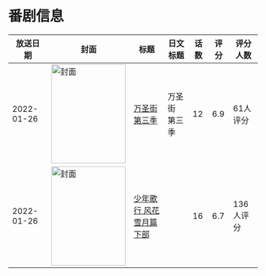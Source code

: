 # 番剧信息

|放送日期|封面|标题|日文标题|话数|评分|评分人数|
|---|---|---|---|---|---|---|
|2022-01-26|<img src="//lain.bgm.tv/pic/cover/c/c0/d8/345809_kFIXd.jpg" alt="封面" style="width:150px;height:200px;object-fit:cover;">|[万圣街 第三季](https://bangumi.tv/subject/345809)|万圣街 第三季|12|6.9|61人评分|
|2022-01-26|<img src="//lain.bgm.tv/pic/cover/c/36/f2/355470_2Nw03.jpg" alt="封面" style="width:150px;height:200px;object-fit:cover;">|[少年歌行 风花雪月篇 下部](https://bangumi.tv/subject/355470)||16|6.7|136人评分|
